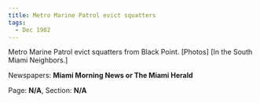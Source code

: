 ```yaml
---  
title: Metro Marine Patrol evict squatters  
tags:  
  - Dec 1982  
---  
```

  
Metro Marine Patrol evict squatters from Black Point. [Photos] [In the South Miami Neighbors.]  
  
Newspapers: **Miami Morning News or The Miami Herald**  
  
Page: **N/A**, Section: **N/A** 
